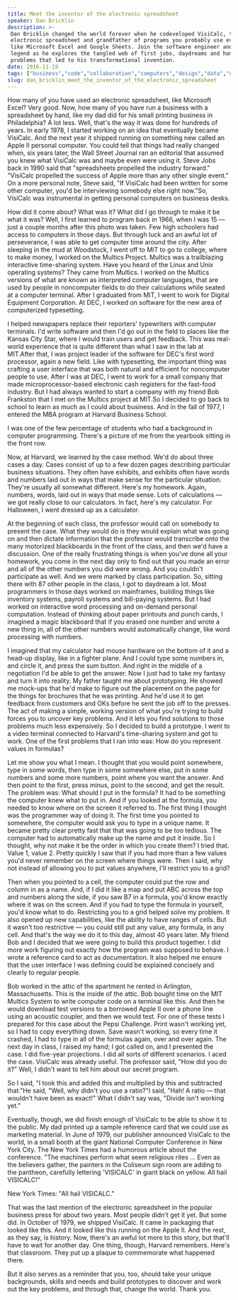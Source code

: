 ```yaml
---
title: Meet the inventor of the electronic spreadsheet
speaker: Dan Bricklin
description: >-
 Dan Bricklin changed the world forever when he codeveloped VisiCalc, the first
 electronic spreadsheet and grandfather of programs you probably use every day
 like Microsoft Excel and Google Sheets. Join the software engineer and computing
 legend as he explores the tangled web of first jobs, daydreams and homework
 problems that led to his transformational invention.
date: 2016-11-19
tags: ["business","code","collaboration","computers","design","data","discovery","history","innovation","invention","potential","math","product-design","productivity","technology","tedx","work","visualizations"]
slug: dan_bricklin_meet_the_inventor_of_the_electronic_spreadsheet
---
```


How many of you have used an electronic spreadsheet, like Microsoft Excel? Very good. Now,
how many of you have run a business with a spreadsheet by hand, like my dad did for his
small printing business in Philadelphia? A lot less. Well, that's the way it was done for
hundreds of years. In early 1978, I started working on an idea that eventually became
VisiCalc. And the next year it shipped running on something new called an Apple II
personal computer. You could tell that things had really changed when, six years later,
the Wall Street Journal ran an editorial that assumed you knew what VisiCalc was and maybe
even were using it. Steve Jobs back in 1990 said that "spreadsheets propelled the industry
forward." "VisiCalc propelled the success of Apple more than any other single event." On a
more personal note, Steve said, "If VisiCalc had been written for some other computer,
you'd be interviewing somebody else right now."So, VisiCalc was instrumental in getting
personal computers on business desks.

How did it come about? What was it? What did I go through to make it be what it was? Well,
I first learned to program back in 1966, when I was 15 — just a couple months after this
photo was taken. Few high schoolers had access to computers in those days. But through
luck and an awful lot of perseverance, I was able to get computer time around the
city. After sleeping in the mud at Woodstock, I went off to MIT to go to college, where to
make money, I worked on the Multics Project. Multics was a trailblazing interactive
time-sharing system. Have you heard of the Linux and Unix operating systems? They came
from Multics. I worked on the Multics versions of what are known as interpreted computer
languages, that are used by people in noncomputer fields to do their calculations while
seated at a computer terminal. After I graduated from MIT, I went to work for Digital
Equipment Corporation. At DEC, I worked on software for the new area of computerized
typesetting.

I helped newspapers replace their reporters' typewriters with computer terminals. I'd
write software and then I'd go out in the field to places like the Kansas City Star, where
I would train users and get feedback. This was real-world experience that is quite
different than what I saw in the lab at MIT.After that, I was project leader of the
software for DEC's first word processor, again a new field. Like with typesetting, the
important thing was crafting a user interface that was both natural and efficient for
noncomputer people to use. After I was at DEC, I went to work for a small company that
made microprocessor-based electronic cash registers for the fast-food industry. But I had
always wanted to start a company with my friend Bob Frankston that I met on the Multics
project at MIT.So I decided to go back to school to learn as much as I could about
business. And in the fall of 1977, I entered the MBA program at Harvard Business
School.

I was one of the few percentage of students who had a background in computer programming.
There's a picture of me from the yearbook sitting in the front row.

Now, at Harvard, we learned by the case method. We'd do about three cases a day. Cases
consist of up to a few dozen pages describing particular business situations. They often
have exhibits, and exhibits often have words and numbers laid out in ways that make sense
for the particular situation. They're usually all somewhat different. Here's my homework.
Again, numbers, words, laid out in ways that made sense. Lots of calculations — we got
really close to our calculators. In fact, here's my calculator. For Halloween, I went
dressed up as a calculator.

At the beginning of each class, the professor would call on somebody to present the case.
What they would do is they would explain what was going on and then dictate information
that the professor would transcribe onto the many motorized blackboards in the front of
the class, and then we'd have a discussion. One of the really frustrating things is when
you've done all your homework, you come in the next day only to find out that you made an
error and all of the other numbers you did were wrong. And you couldn't participate as
well. And we were marked by class participation. So, sitting there with 87 other people in
the class, I got to daydream a lot. Most programmers in those days worked on mainframes,
building things like inventory systems, payroll systems and bill-paying systems. But I had
worked on interactive word processing and on-demand personal computation. Instead of
thinking about paper printouts and punch cards, I imagined a magic blackboard that if you
erased one number and wrote a new thing in, all of the other numbers would automatically
change, like word processing with numbers.

I imagined that my calculator had mouse hardware on the bottom of it and a head-up
display, like in a fighter plane. And I could type some numbers in, and circle it, and
press the sum button. And right in the middle of a negotiation I'd be able to get the
answer. Now I just had to take my fantasy and turn it into reality. My father taught me
about prototyping. He showed me mock-ups that he'd make to figure out the placement on the
page for the things for brochures that he was printing. And he'd use it to get feedback
from customers and OKs before he sent the job off to the presses. The act of making a
simple, working version of what you're trying to build forces you to uncover key problems.
And it lets you find solutions to those problems much less expensively. So I decided to
build a prototype. I went to a video terminal connected to Harvard's time-sharing system
and got to work. One of the first problems that I ran into was: How do you represent
values in formulas?

Let me show you what I mean. I thought that you would point somewhere, type in some words,
then type in some somewhere else, put in some numbers and some more numbers, point where
you want the answer. And then point to the first, press minus, point to the second, and
get the result. The problem was: What should I put in the formula? It had to be something
the computer knew what to put in. And if you looked at the formula, you needed to know
where on the screen it referred to. The first thing I thought was the programmer way of
doing it. The first time you pointed to somewhere, the computer would ask you to type in a
unique name. It became pretty clear pretty fast that that was going to be too tedious. The
computer had to automatically make up the name and put it inside. So I thought, why not
make it be the order in which you create them? I tried that. Value 1, value 2. Pretty
quickly I saw that if you had more than a few values you'd never remember on the screen
where things were. Then I said, why not instead of allowing you to put values anywhere,
I'll restrict you to a grid?

Then when you pointed to a cell, the computer could put the row and column in as a name.
And, if I did it like a map and put ABC across the top and numbers along the side, if you
saw B7 in a formula, you'd know exactly where it was on the screen. And if you had to type
the formula in yourself, you'd know what to do. Restricting you to a grid helped solve my
problem. It also opened up new capabilities, like the ability to have ranges of cells. But
it wasn't too restrictive — you could still put any value, any formula, in any cell. And
that's the way we do it to this day, almost 40 years later. My friend Bob and I decided
that we were going to build this product together. I did more work figuring out exactly
how the program was supposed to behave. I wrote a reference card to act as documentation.
It also helped me ensure that the user interface I was defining could be explained
concisely and clearly to regular people.

Bob worked in the attic of the apartment he rented in Arlington, Massachusetts. This is
the inside of the attic. Bob bought time on the MIT Multics System to write computer code
on a terminal like this. And then he would download test versions to a borrowed Apple II
over a phone line using an acoustic coupler, and then we would test. For one of these tests
I prepared for this case about the Pepsi Challenge. Print wasn't working yet, so I had to
copy everything down. Save wasn't working, so every time it crashed, I had to type in all
of the formulas again, over and over again. The next day in class, I raised my hand; I got
called on, and I presented the case. I did five-year projections. I did all sorts of
different scenarios. I aced the case. VisiCalc was already useful. The professor said, "How
did you do it?" Well, I didn't want to tell him about our secret program.

So I said, "I took this and added this and multiplied by this and subtracted that."He
said, "Well, why didn't you use a ratio?"I said, "Hah! A ratio — that wouldn't have been
as exact!" What I didn't say was, "Divide isn't working yet."

Eventually, though, we did finish enough of VisiCalc to be able to show it to the public.
My dad printed up a sample reference card that we could use as marketing material. In June
of 1979, our publisher announced VisiCalc to the world, in a small booth at the giant
National Computer Conference in New York City. The New York Times had a humorous article
about the conference. "The machines perform what seem religious rites ... Even as the
believers gather, the painters in the Coliseum sign room are adding to the pantheon,
carefully lettering 'VISICALC' in giant black on yellow. All hail VISICALC!"

New York Times: "All hail VISICALC."

That was the last mention of the electronic spreadsheet in the popular business press for
about two years. Most people didn't get it yet. But some did. In October of 1979, we
shipped VisiCalc. It came in packaging that looked like this. And it looked like this
running on the Apple II. And the rest, as they say, is history. Now, there's an awful lot
more to this story, but that'll have to wait for another day. One thing, though, Harvard
remembers. Here's that classroom. They put up a plaque to commemorate what happened
there.

But it also serves as a reminder that you, too, should take your unique backgrounds,
skills and needs and build prototypes to discover and work out the key problems, and
through that, change the world. Thank you.

<!--
ad_duration=3.33
comment_count=20
event="TEDxBeaconStreet"
external_start_time=0
has_talk_citation=1
intro_duration=11.82
is_subtitle_required="False"
is_talk_featured="True"
language="en"
language_swap="False"
native_language="en"
number_of_related_talks=6
number_of_speakers=1
number_of_subtitled_videos=22
number_of_tags=18
number_of_talk_download_languages=22
number_of_talk_more_resources=1
number_of_talk_recommendations=0
number_of_talks_take_actions=0
post_ad_duration=0.83
published_timestamp="2017-01-11 15:52:50"
recording_date="2016-11-19"
speaker_description="Software pioneer"
speaker_is_published=1
speaker_name="Dan Bricklin"
talk_name="Meet the inventor of the electronic spreadsheet"
talks_tags=["business","code","collaboration","computers","design","data","discovery","history","innovation","invention","potential","math","product-design","productivity","technology","tedx","work","visualizations"]
talks_take_action=[]
url_audio="https://download.ted.com/talks/DanBricklin_2016X.mp3?apikey=acme-roadrunner"
url_photo_speaker="https://pe.tedcdn.com/images/ted/8d729823cc786cd0062157fe1a15f4f085d48a30_254x191.jpg"
url_photo_talk="https://s3.amazonaws.com/talkstar-photos/uploads/043e6e74-38fe-46c6-a2f6-eb60ebeb0b08/DanBricklin_2016X-embed.jpg"
url_webpage="https://www.ted.com/talks/dan_bricklin_meet_the_inventor_of_the_electronic_spreadsheet"
video_type_name="TEDx Talk"
-->